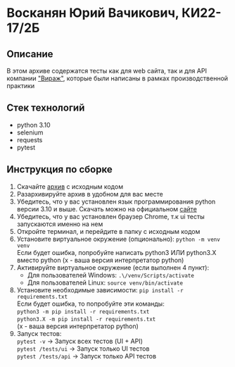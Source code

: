 # Восканян Юрий Вачикович, КИ22-17/2Б
## Описание
В этом архиве содержатся тесты как для web сайта, так и для API компании ["Вираж"](https://www.virage24.ru/), которые были написаны в рамках производственной практики  
## Стек технологий
* python 3.10
* selenium
* requests
* pytest
##  Инструкция по сборке
1. Скачайте [архив](https://github.com/Garinelli/practice_ikit/archive/refs/heads/master.zip) с исходным кодом  
2. Разархивируйте архив в удобном для вас месте
3. Убедитесь, что у вас установлен язык программирования python версии 3.10 и выше. Скачать можно на официальном [сайте](https://www.python.org/downloads/release/python-31015/) 
4. Убедитесь, что у вас установлен браузер Chrome, т.к ui тесты запускаются именно на нем  
5. Откройте терминал, и перейдите в папку с исходным кодом
6. Установите виртуальное окружение (опционально):
    ```python -m venv venv```  
    Если будет ошибка, попробуйте написать python3 ИЛИ python3.X вместо python (x - ваша версия интерпретатор python)
7. Активируйте виртуальное окружение (если выполнен 4 пункт):
    * Для пользователей Windows: ```.\/venv/Scripts/activate```
    * Для пользователей Linux: ```source venv/bin/activate```
8. Установите необходимые зависимости:
    ```pip install -r requirements.txt```  
    Если будет ошибка, то попробуйте эти команды:  
    ```python3 -m pip install -r requirements.txt```  
    ```python3.X -m pip install -r requirements.txt```  
    (x - ваша версия интерпретатор python)
9. Запуск тестов:  
    ```pytest -v``` -> Запуск всех тестов (UI + API)  
    ```pytest /tests/ui``` -> Запуск только UI тестов  
    ```pytest /tests/api``` -> Запуск только API тестов
